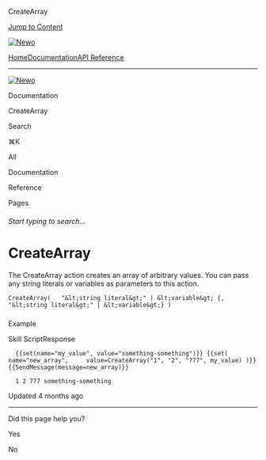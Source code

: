CreateArray

[Jump to Content](#content)

[![Newo](https://files.readme.io/895bdeef8322f081f6d0f4507a17e414930dfddfddf1de452f458dc00698ca84-small-svgviewer-png-output_9.png)](/)

[Home](/)[Documentation](index.md)[API Reference](/reference)

* * *

[![Newo](https://files.readme.io/895bdeef8322f081f6d0f4507a17e414930dfddfddf1de452f458dc00698ca84-small-svgviewer-png-output_9.png)](/)

Documentation

CreateArray

Search

⌘K

All

Documentation

Reference

Pages

###### Start typing to search…

# CreateArray

The CreateArray action creates an array of arbitrary values. You can pass any string literals or variables as parameters to this action.

`CreateArray(   "&lt;string literal&gt;" | &lt;variable&gt; {, "&lt;string literal&gt;" | &lt;variable&gt;} )`

### 

Example

[](#example)

Skill ScriptResponse

`   {{set(name="my_value", value="something-something")}} {{set(     name="new_array",     value=CreateArray("1", "2", "777", my_value) )}} {{SendMessage(message=new_array)}}   `

`   1 2 777 something-something   `

  

Updated 4 months ago

* * *

Did this page help you?

Yes

No
